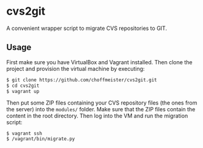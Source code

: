 # cvs2git

A convenient wrapper script to migrate CVS repositories to GIT.

## Usage

First make sure you have VirtualBox and Vagrant installed. Then clone the project and provision the virtual machine by executing:

~~~ bash
$ git clone https://github.com/choffmeister/cvs2git.git
$ cd cvs2git
$ vagrant up
~~~

Then put some ZIP files containing your CVS repository files (the ones from the server) into the `modules/` folder. Make sure that the ZIP files contain the content in the root directory. Then log into the VM and run the migration script:

~~~
$ vagrant ssh
$ /vagrant/bin/migrate.py
~~~
